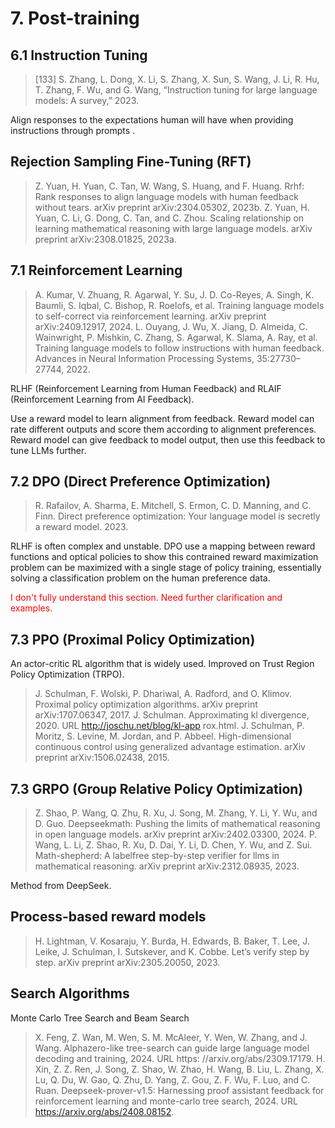 # 7. Post-training 

## 6.1 Instruction Tuning 

> [133] S. Zhang, L. Dong, X. Li, S. Zhang, X. Sun, S. Wang, J. Li, R. Hu, T. Zhang, F. Wu, and G. Wang, “Instruction tuning for large language models: A survey,” 2023.

Align responses to the expectations human will have when providing instructions through prompts . 


## Rejection Sampling Fine-Tuning (RFT) 

> Z. Yuan, H. Yuan, C. Tan, W. Wang, S. Huang, and F. Huang. Rrhf: Rank responses to align language models with human feedback without tears. arXiv preprint arXiv:2304.05302, 2023b.
> Z. Yuan, H. Yuan, C. Li, G. Dong, C. Tan, and C. Zhou. Scaling relationship on learning mathematical reasoning with large language models. arXiv preprint arXiv:2308.01825, 2023a.

## 7.1 Reinforcement Learning 

> A. Kumar, V. Zhuang, R. Agarwal, Y. Su, J. D. Co-Reyes, A. Singh, K. Baumli, S. Iqbal, C. Bishop, R. Roelofs, et al. Training language models to self-correct via reinforcement learning. arXiv preprint arXiv:2409.12917, 2024.
> L. Ouyang, J. Wu, X. Jiang, D. Almeida, C. Wainwright, P. Mishkin, C. Zhang, S. Agarwal, K. Slama, A. Ray, et al. Training language models to follow instructions with human feedback. Advances in Neural Information Processing Systems, 35:27730–27744, 2022.

RLHF (Reinforcement Learning from Human Feedback) and RLAIF (Reinforcement Learning from AI Feedback). 

Use a reward model to learn alignment from feedback. Reward model can rate different outputs and score them according to alignment preferences. Reward model can give feedback to model output, then use this feedback to tune LLMs further. 

## 7.2 DPO (Direct Preference Optimization)

> R. Rafailov, A. Sharma, E. Mitchell, S. Ermon, C. D. Manning, and C. Finn. Direct preference optimization: Your language model is secretly a reward model. 2023.

RLHF is often complex and unstable. DPO use a mapping between reward functions and optical policies to show this contrained reward maximization problem can be maximized with a single stage of policy training, essentially solving a classification problem on the human preference data. 

<span style="color: red;">I don't fully understand this section. Need further clarification and examples.</span>

## 7.3 PPO (Proximal Policy Optimization)

An actor-critic RL algorithm that is widely used. Improved on Trust Region Policy Optimization (TRPO). 

> J. Schulman, F. Wolski, P. Dhariwal, A. Radford, and O. Klimov. Proximal policy optimization algorithms. arXiv preprint arXiv:1707.06347, 2017.
> J. Schulman. Approximating kl divergence, 2020. URL http://joschu.net/blog/kl-app rox.html.
> J. Schulman, P. Moritz, S. Levine, M. Jordan, and P. Abbeel. High-dimensional continuous control using generalized advantage estimation. arXiv preprint arXiv:1506.02438, 2015.

## 7.3 GRPO (Group Relative Policy Optimization)

> Z. Shao, P. Wang, Q. Zhu, R. Xu, J. Song, M. Zhang, Y. Li, Y. Wu, and D. Guo. Deepseekmath: Pushing the limits of mathematical reasoning in open language models. arXiv preprint arXiv:2402.03300, 2024.
> P. Wang, L. Li, Z. Shao, R. Xu, D. Dai, Y. Li, D. Chen, Y. Wu, and Z. Sui. Math-shepherd: A labelfree step-by-step verifier for llms in mathematical reasoning. arXiv preprint arXiv:2312.08935, 2023.

Method from DeepSeek.  


## Process-based reward models 

> H. Lightman, V. Kosaraju, Y. Burda, H. Edwards, B. Baker, T. Lee, J. Leike, J. Schulman, I. Sutskever, and K. Cobbe. Let’s verify step by step. arXiv preprint arXiv:2305.20050, 2023.

## Search Algorithms 

Monte Carlo Tree Search and Beam Search

> X. Feng, Z. Wan, M. Wen, S. M. McAleer, Y. Wen, W. Zhang, and J. Wang. Alphazero-like tree-search can guide large language model decoding and training, 2024. URL https: //arxiv.org/abs/2309.17179.
> H. Xin, Z. Z. Ren, J. Song, Z. Shao, W. Zhao, H. Wang, B. Liu, L. Zhang, X. Lu, Q. Du, W. Gao, Q. Zhu, D. Yang, Z. Gou, Z. F. Wu, F. Luo, and C. Ruan. Deepseek-prover-v1.5: Harnessing proof assistant feedback for reinforcement learning and monte-carlo tree search, 2024. URL https://arxiv.org/abs/2408.08152.
